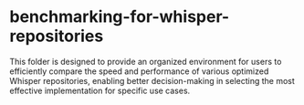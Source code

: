 # benchmarking-for-whisper-repositories
This folder is designed to provide an organized environment for users to efficiently compare the speed and performance of various optimized Whisper repositories, enabling better decision-making in selecting the most effective implementation for specific use cases.
